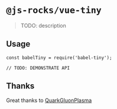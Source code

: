 # `@js-rocks/vue-tiny` 

> TODO: description

## Usage

```
const babelTiny = require('babel-tiny');

// TODO: DEMONSTRATE API
```

## Thanks
Great thanks to [QuarkGluonPlasma](https://github.com/QuarkGluonPlasma)
